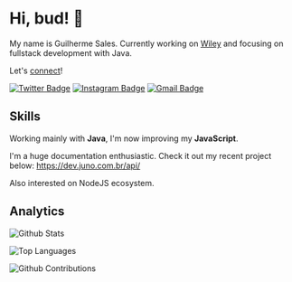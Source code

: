 # Hi, bud! :wave:

My name is Guilherme Sales. Currently working on [Wiley](https://onlinelibrary.wiley.com/) and focusing on fullstack development with Java. 

Let's [connect](https://www.linkedin.com/in/guilhermewrsales)!  

[![Twitter Badge](https://img.shields.io/badge/-tweet_me-1ca0f1?style=flat&labelColor=1ca0f1&logo=twitter&logoColor=white&link=https://twitter.com/guis_les)](https://twitter.com/guis_les)
[![Instagram Badge](https://img.shields.io/badge/-follow_me-red?style=flat&logo=instagram&logoColor=white&link=https://instagram.com/guis_les/)](https://instagram.com/guis_les)
[![Gmail Badge](https://img.shields.io/badge/-email_me-c14438?style=flat&logo=Gmail&logoColor=white&link=mailto:guilhermewrsales@gmail.com)](mailto:guilhermewrsales@gmail.com)

## Skills

Working mainly with **Java**, I'm now improving my **JavaScript**. 

I'm a huge documentation enthusiastic. Check it out my recent project below:
https://dev.juno.com.br/api/

Also interested on NodeJS ecosystem.

## Analytics

![Github Stats](https://github-readme-stats.vercel.app/api/?username=guilhermaosales&count_privatetrue&show_icons=true)

![Top Languages](https://github-readme-stats.vercel.app/api/top-langs/?username=guilhermaosales&layout=compact&count_private=true)

![Github Contributions](https://github-readme-streak-stats.herokuapp.com/?user=guilhermaosales)


